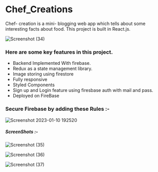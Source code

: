 # Chef_Creations

Chef- creation is a mini- blogging web app which tells about some interesting facts about food. This project is built in React.js.

![Screenshot (34)](https://user-images.githubusercontent.com/64978605/212058302-55b0e4e5-96fb-43dc-910b-5af2b799c44e.png)


### Here are some key features in this project.

- Backend Implemented With firebase.
- Redux as a state management library.
- Image storing using firestore
- Fully responsive
- Styled Components
- Sign up and Login feature using firesbase auth with mail and pass.
- Deployed on FireBase

### Secure Firebase by adding these Rules :-


![Screenshot 2023-01-10 192520](https://user-images.githubusercontent.com/64978605/212058920-57885566-80ae-4fd0-9537-dad5e5ec5c82.png)



##### ScreenShots :-


![Screenshot (35)](https://user-images.githubusercontent.com/64978605/212059081-9de63157-38c7-4c1d-8c13-174f8d98bc85.png)



![Screenshot (36)](https://user-images.githubusercontent.com/64978605/212059097-3aec4045-92d4-47fa-a9a7-992f9a04276e.png)



![Screenshot (37)](https://user-images.githubusercontent.com/64978605/212059107-1df54e67-00b9-4b1c-a000-85db31edef6d.png)
